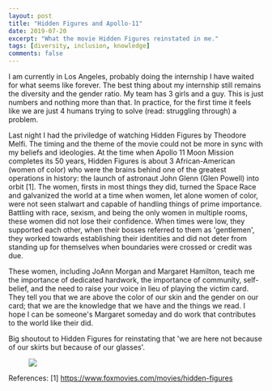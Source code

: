 ```yaml
---
layout: post
title: "Hidden Figures and Apollo-11"
date: 2019-07-20
excerpt: "What the movie Hidden Figures reinstated in me."
tags: [diversity, inclusion, knowledge]
comments: false
---
```


I am currently in Los Angeles, probably doing the internship I have waited for what seems like forever. The best thing about my internship still remains the diversity and the gender ratio. My team has 3 girls and a guy. This is just numbers and nothing more than that. In practice, for the first time it feels like we are just 4 humans trying to solve (read: struggling through) a problem. 

Last night I had the priviledge of watching Hidden Figures by Theodore Melfi. The timing and the theme of the movie could not be more in sync with my beliefs and ideologies. At the time when Apollo 11 Moon Mission completes its 50 years, Hidden Figures is about 3 African-American (women of color) who were the brains behind one of the greatest operations in history: the launch of astronaut John Glenn (Glen Powell) into orbit [1]. The women, firsts in most things they did, turned the Space Race and galvanized the world at a time when women, let alone women of color, were not seen stalwart and capable of handling things of prime importance. Battling with race, sexism, and being the only women in multiple rooms, these women did not lose their confidence. When times were low, they supported each other, when their bosses referred to them as 'gentlemen', they worked towards establishing their identities and did not deter from standing up for themselves when boundaries were crossed or credit was due.

These women, including JoAnn Morgan and Margaret Hamilton, teach me the importance of dedicated hardwork, the importance of community, self-belief, and the need to raise your voice in lieu of playing the victim card. They tell you that we are above the color of our skin and the gender on our card; that we are the knowledge that we have and the things we read. I hope I can be someone's Margaret someday and do work that contributes to the world like their did. 

Big shoutout to Hidden Figures for reinstating that 'we are here not because of our skirts but because of our glasses'.

<figure>
	<a href="https://tnuqq21kt870t8n1egkbrmbr-wpengine.netdna-ssl.com/wp-content/uploads/2017/02/Please.jpg">
	<img src="https://tnuqq21kt870t8n1egkbrmbr-wpengine.netdna-ssl.com/wp-content/uploads/2017/02/Please.jpg"></a>
</figure>

References: [1] https://www.foxmovies.com/movies/hidden-figures